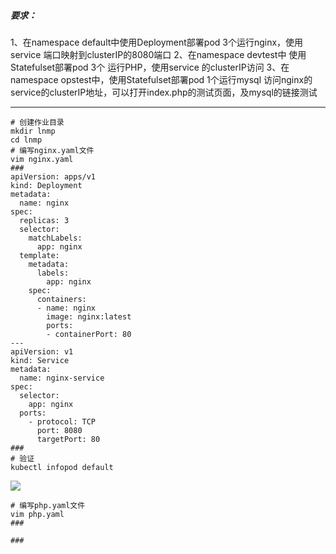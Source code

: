 ##### 要求：
1、在namespace default中使用Deployment部署pod 3个运行nginx，使用service 端口映射到clusterIP的8080端口
2、在namespace devtest中 使用Statefulset部署pod 3个 运行PHP，使用service 的clusterIP访问
3、在namespace opstest中，使用Statefulset部署pod 1个运行mysql
访问nginx的service的clusterIP地址，可以打开index.php的测试页面，及mysql的链接测试
******
```shell
# 创建作业目录
mkdir lnmp
cd lnmp
# 编写nginx.yaml文件
vim nginx.yaml
###
apiVersion: apps/v1
kind: Deployment
metadata:
  name: nginx
spec:
  replicas: 3
  selector:
    matchLabels:
      app: nginx
  template:
    metadata:
      labels:
        app: nginx
    spec:
      containers:
      - name: nginx
        image: nginx:latest
        ports:
        - containerPort: 80
---
apiVersion: v1
kind: Service
metadata:
  name: nginx-service
spec:
  selector:
    app: nginx
  ports:
    - protocol: TCP
      port: 8080
      targetPort: 80
###
# 验证
kubectl infopod default
```
![](https://gitee.com/zhaojiedong/img/raw/master/202407311540227.png)

```shell
# 编写php.yaml文件
vim php.yaml
###

###
```